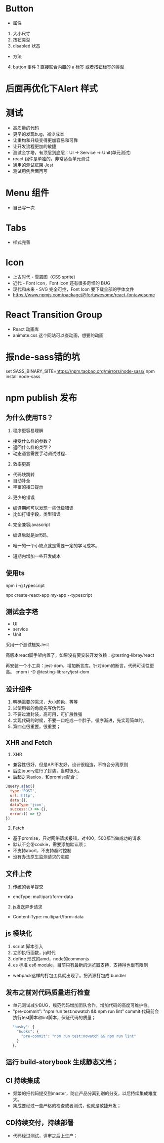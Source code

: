 # Button
- 属性
1. 大小尺寸
2. 按钮类型
3. disabled 状态
- 方法
4. button 事件？直接联合内置的 a 标签 或者按钮标签的类型

# 后面再优化下Alert 样式

# 测试
- 高质量的代码
- 更早的发现bug，减少成本
- 让重构和升级变得更加容易和可靠
- 让开发流程更加的敏捷
- 测试金字塔，有顶层到底层：UI -> Service -> Unit(单元测试)
- react 组件是单独的，非常适合单元测试
- 通用的测试框架 Jest
- 测试用例后面再写

# Menu 组件
- 自己写一次

# Tabs
- 样式完善

# Icon 
- 上古时代 - 雪碧图（CSS sprite）
- 近代 - Font Icon，Font Icon 还有很多奇怪的 BUG 
- 现代和未来 - SVG 完全可控，Font Icon 要下载全部的字体文件
- https://www.npmjs.com/package/@fortawesome/react-fontawesome

# React Transition Group
- React 动画库
- animate.css 这个网站可以查动画，想要的动画

# 报nde-sass错的坑
set SASS_BINARY_SITE=https://npm.taobao.org/mirrors/node-sass/
npm install node-sass

# npm publish 发布

## 为什么使用TS？
1. 程序更容易理解
- 接受什么样的参数？
- 返回什么样的类型？
- 动态语言需要手动调试过程...
2. 效率更高
- 代码块跳转
- 自动补全
- 丰富的接口提示
3. 更少的错误
- 编译期间可以发现一些低级错误
- 比如打错字段，类型错误
4. 完全兼容javascript
- 编译后就是js代码。

- 唯一的一个小缺点就是需要一定的学习成本。
- 短期内增加一些开发成本

## 使用ts
npm i -g typescript

npx create-react-app my-app --typescript

## 测试金字塔
- UI
- service
- Unit

采用一个测试框架Jest

高版本react脚手架内置了，如果没有要安装开发依赖：@testing-libray/react

再安装一个小工具：jest-dom，增加断言库。针对dom的断言。代码可读性更高。
cnpm i -D @testing-library/jest-dom

## 设计组件
1. 明确需要的需求，大小颜色，等等
2. 以使用者的角度先写伪代码
3. 不要过渡封装，高可用，可扩展性强
4. 实现代码的时候，不要一口吃成一个胖子，循序渐进，先实现简单的。
5. 第四点很重要，很重要；

## XHR and Fetch
1. XHR
- 兼容性很好，但是API不友好，设计很粗造，不符合分离原则
- 后面jquery进行了封装，当时很火。
- 后起之秀axios，和promise配合；
```js
JQuery.ajax({
  type:'POST',
  url:'http',
  data:{},
  dataType:'json',
  success:() => {},
  error:() => {}
})
```

2. Fetch
- 基于promise，只对网络请求报错，对400，500都当做成功的请求
- 默认不会带cookie，需要添加默认项；
- 不支持abort，不支持超时控制
- 没有办法原生监测请求的进度

## 文件上传
1. 传统的表单提交
- encType: multipart/form-data
2. js发送异步请求
- Content-Type: multipart/form-data


## js 模块化
1. script 脚本引入
2. 立即执行函数，jq时代
3. define 形式的amd，node的commonjs
4. es 标准 es6 module，目前只有最新的浏览器支持，支持得也很有限制
- webpack这样的打包工具就出现了。把资源打包成 bundler


## 发布之前对代码质量进行检查
- 单元测试减少BUG，规范代码增加团队合作，增加代码的高度可维护性。
- "pre-commit": "npm run test:nowatch && npm run lint" commit 代码前会执行test脚本和lint脚本，保证代码的质量；
```js
   "husky": {
     "hooks": {
       "pre-commit": "npm run test:nowatch && npm run lint"
     }
   },
```

## 运行 build-storybook 生成静态文档；

## CI 持续集成
- 频繁的把代码提交到master，防止产品分离到别的分支，以后持续集成难度大。
- 集成要经过一些严格的检查或者测试，也就是敏捷开发；

## CD持续交付，持续部署
- 代码经过测试，评审之后上生产；









